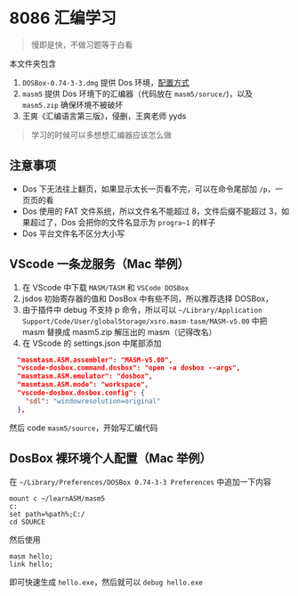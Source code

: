 # 8086 汇编学习

> 慢即是快，不做习题等于白看

本文件夹包含
1. `DOSBox-0.74-3-3.dmg` 提供 Dos 环境，[配置方式](https://www.dosbox.com/wiki/Dosbox.conf)
2. `masm5` 提供 Dos 环境下的汇编器（代码放在 `masm5/soruce/`)，以及 `masm5.zip` 确保环境不被破坏
3. 王爽《汇编语言第三版》，侵删，王爽老师 yyds

> 学习的时候可以多想想汇编器应该怎么做

## 注意事项

- Dos 下无法往上翻页，如果显示太长一页看不完，可以在命令尾部加 `/p`，一页页的看
- Dos 使用的 FAT 文件系统，所以文件名不能超过 8，文件后缀不能超过 3，如果超过了，Dos 会把你的文件名显示为 `progra~1` 的样子
- Dos 平台文件名不区分大小写


## VScode 一条龙服务（Mac 举例）

1. 在 VScode 中下载 `MASM/TASM` 和 `VSCode DOSBox`
2. jsdos 初始寄存器的值和 DosBox 中有些不同，所以推荐选择 DOSBox，
3. 由于插件中 debug 不支持 p 命令，所以可以 `~/Library/Application Support/Code/User/globalStorage/xsro.masm-tasm/MASM-v5.00` 中把 masm 替换成 masm5.zip 解压出的 masm（记得改名）
4. 在 VScode 的 settings.json 中尾部添加

``` json
  "masmtasm.ASM.assembler": "MASM-v5.00",
  "vscode-dosbox.command.dosbox": "open -a dosbox --args",
  "masmtasm.ASM.emulator": "dosbox",
  "masmtasm.ASM.mode": "workspace",
  "vscode-dosbox.dosbox.config": {
    "sdl": "windowresolution=original"
  },
```

然后 code `masm5/source`，开始写汇编代码


## DosBox 裸环境个人配置（Mac 举例）

在 `~/Library/Preferences/DOSBox 0.74-3-3 Preferences` 中追加一下内容

``` shell
mount c ~/learnASM/masm5
c:
set path=%path%;C:/
cd SOURCE
```

然后使用

``` shell
masm hello;
link hello;
```

即可快速生成 `hello.exe`，然后就可以 `debug hello.exe`
